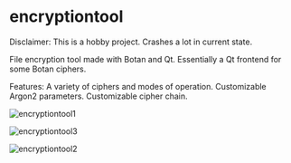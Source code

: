 # encryptiontool

Disclaimer: This is a hobby project. Crashes a lot in current state.

File encryption tool made with Botan and Qt. Essentially a Qt frontend for some Botan ciphers. 

Features: A variety of ciphers and modes of operation. Customizable Argon2 parameters. Customizable cipher chain. 

![encryptiontool1](https://github.com/user-attachments/assets/471827ed-585a-4aee-bdd4-af5bf450c2fb)

![encryptiontool3](https://github.com/user-attachments/assets/86fda1df-cd36-4850-9878-238fc2d017c6)

![encryptiontool2](https://github.com/user-attachments/assets/231a8e78-e04a-4fc1-88a5-f0e27c5a22e0)
